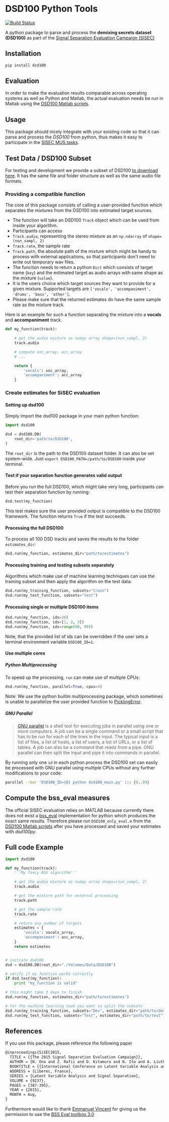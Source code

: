 # DSD100 Python Tools

[![Build Status](https://travis-ci.org/faroit/dsd100py.svg?branch=master)](https://travis-ci.org/faroit/dsd100py)

A python package to parse and process the __demixing secrets dataset (DSD100)__ as part of the [Signal Separation Evaluation Campaign (SISEC)](https://sisec.inria.fr/)

## Installation

```bash
pip install dsd100
```

## Evaluation

In order to make the evaluation results comparable across operating systems as well as Python and Matlab, the actual evaluation needs be run in Matlab using the [DSD100 Matlab scripts](https://github.com/faroit/dsd100mat).

## Usage

This package should nicely integrate with your existing code so that it can parse and process the _DSD100_ from python, thus makes it easy to participate in the [SISEC MUS tasks](https://sisec.inria.fr/professionally-produced-music-recordings).

## Test Data / DSD100 Subset

For testing and development we provide a subset of DSD100 [to download here](https://www.loria.fr/~aliutkus/DSD100subset.zip). It has the same file and folder structure as well as the same audio file formats.

### Providing a compatible function

 The core of this package consists of calling a user-provided function which separates the mixtures from the DSD100 into estimated target sources.

- The function will take an DSD100 ```Track``` object which can be used from inside your algorithm.
- Participants can access
 - ```Track.audio```, representing the stereo mixture as an ```np.ndarray``` of ```shape=(nun_sampl, 2)```
 - ```Track.rate```, the sample rate
 - ```Track.path```, the absolute path of the mixture which might be handy to process with external applications, so that participants don't need to write out temporary wav files.
- The function needs to return a python ```Dict``` which consists of target name (```key```) and the estimated target as audio arrays with same shape as the mixture (```value```).
- It is the users choice which target sources they want to provide for a given mixture. Supported targets are ```['vocals', 'accompaniment', 'drums', 'bass', 'other']```.
- Please make sure that the returned estimates do have the same sample rate as the mixture track.

Here is an example for such a function separating the mixture into a __vocals__ and __accompaniment__ track.

```python
def my_function(track):

    # get the audio mixture as numpy array shape=(nun_sampl, 2)
    track.audio

    # compute voc_array, acc_array
    # ...

    return {
        'vocals': voc_array,
        'accompaniment': acc_array
    }
```

### Create estimates for SiSEC evaluation

#### Setting up dsd100

Simply import the dsd100 package in your main python function:

```python
import dsd100

dsd = dsd100.DB(
    root_dir='path/to/DSD100',
)
```

The ```root_dir``` is the path to the DSD100 dataset folder. It can also be set system-wide. Just ```export DSD100_PATH=/path/to/DSD100``` inside your terminal.

#### Test if your separation function generates valid output

Before you run the full DSD100, which might take very long, participants can test their separation function by running:
```python
dsd.test(my_function)
```
This test makes sure the user provided output is compatible to the DSD100 framework. The function returns `True` if the test succeeds.

#### Processing the full DSD100

To process all 100 DSD tracks and saves the results to the folder ```estimates_dir```:

```python
dsd.run(my_function, estimates_dir="path/to/estimates")
```

#### Processing training and testing subsets separately

Algorithms which make use of machine learning techniques can use the training subset and then apply the algorithm on the test data:

```python
dsd.run(my_training_function, subsets="train")
dsd.run(my_test_function, subsets="test")
```

#### Processing single or multiple DSD100 items

```python
dsd.run(my_function, ids=30)
dsd.run(my_function, ids=[1, 2, 3])
dsd.run(my_function, ids=range(90, 99))
```

Note, that the provided list of ids can be overridden if the user sets a terminal environment variable ```DSD100_ID=1```.

#### Use multiple cores

##### Python Multiprocessing

To speed up the processing, `run` can make use of multiple CPUs:

```python
dsd.run(my_function, parallel=True, cpus=4)
```

Note: We use the python builtin multiprocessing package, which sometimes is unable to parallelize the user provided function to [PicklingError](http://stackoverflow.com/a/8805244).

##### GNU Parallel

> [GNU parallel](http://www.gnu.org/software/parallel) is a shell tool for executing jobs in parallel using one or more computers. A job can be a single command or a small script that has to be run for each of the lines in the input. The typical input is a list of files, a list of hosts, a list of users, a list of URLs, or a list of tables. A job can also be a command that reads from a pipe. GNU parallel can then split the input and pipe it into commands in parallel.

By running only one ```id``` in each python process the DSD100 set can easily be processed with GNU parallel using multiple CPUs without any further modifications to your code:

```bash
parallel --bar 'DSD100_ID={0} python dsd100_main.py' ::: {0..99}  
```

## Compute the bss_eval measures

The official SISEC evaluation relies on _MATLAB_ because currently there does not exist a [bss_eval](http://bass-db.gforge.inria.fr/bss_eval/) implementation for python which produces the exact same results.
Therefore please run ```DSD100_only_eval.m``` from the [DSD100 Matlab scripts](https://github.com/faroit/dsd100mat) after you have processed and saved your estimates with _dsd100py_.

## Full code Example

```python
import dsd100

def my_function(track):
    '''My fancy BSS algorithm'''

    # get the audio mixture as numpy array shape=(nun_sampl, 2)
    track.audio

    # get the mixture path for external processing
    track.path

    # get the sample rate
    track.rate

    # return any number of targets
    estimates = {
        'vocals': vocals_array,
        'accompaniment': acc_array,
    }
    return estimates


# initiate dsd100
dsd = dsd100.DB(root_dir="./Volumes/Data/DSD100")

# verify if my_function works correctly
if dsd.test(my_function):
    print "my_function is valid"

# this might take 3 days to finish
dsd.run(my_function, estimates_dir="path/to/estimates")

# for the machine learning task you want to split the subsets
dsd.run(my_training_function, subsets="Dev", estimates_dir="path/to/dev")  # this takes 1.5 days to finish
dsd.run(my_test_function, subsets="Test", estimates_dir="path/to/test")  # this takes 1.5 days to finish

```

## References

If you use this package, please reference the following paper

```tex
@inproceedings{SiSEC2015,
  TITLE = {{The 2015 Signal Separation Evaluation Campaign}},
  AUTHOR = {N. Ono and Z. Rafii and D. Kitamura and N. Ito and A. Liutkus},
  BOOKTITLE = {{International Conference on Latent Variable Analysis and Signal Separation  (LVA/ICA)}},
  ADDRESS = {Liberec, France},
  SERIES = {Latent Variable Analysis and Signal Separation},
  VOLUME = {9237},
  PAGES = {387-395},
  YEAR = {2015},
  MONTH = Aug,
}
```

Furthermore would like to thank [Emmanuel Vincent](http://www.loria.fr/~evincent/) for giving us the permission to use the [BSS Eval toolbox 3.0](http://bass-db.gforge.inria.fr/bss_eval/)

